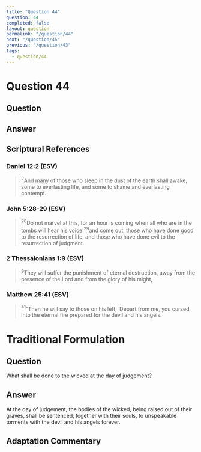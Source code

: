 ```yaml
---
title: "Question 44"
question: 44
completed: false
layout: question
permalink: "/question/44"
next: "/question/45"
previous: "/question/43"
tags:
  - question/44
---
```

# Question 44

## Question


## Answer


## Scriptural References
### Daniel 12:2 (ESV)
> <sup>2</sup>And many of those who sleep in the dust of the earth shall awake, some to everlasting life, and some to shame and everlasting contempt.

### John 5:28-29 (ESV)
> <sup>28</sup>Do not marvel at this, for an hour is coming when all who are in the tombs will hear his voice
> <sup>29</sup>and come out, those who have done good to the resurrection of life, and those who have done evil to the resurrection of judgment.

### 2 Thessalonians 1:9 (ESV)
> <sup>9</sup>They will suffer the punishment of eternal destruction, away from the presence of the Lord and from the glory of his might,

### Matthew 25:41 (ESV)
> <sup>41</sup>“Then he will say to those on his left, ‘Depart from me, you cursed, into the eternal fire prepared for the devil and his angels.

# Traditional Formulation
## Question
What shall be done to the wicked at the day of judgement?

## Answer
At the day of judgement, the bodies of the wicked, being raised out of their graves, shall be sentenced, together with their souls, to unspeakable torments with the devil and his angels forever.

## Adaptation Commentary
